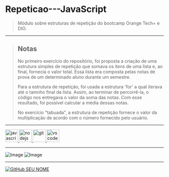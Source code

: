 # **Repeticao---JavaScript**
> Módulo sobre estruturas de repetição do bootcamp Orange Tech+ e DIO. 

---

> ## **Notas**
> No primeiro exercício do repositório, foi proposta a criação de uma estrutura simples de repetição que somava os itens de uma lista e, ao final, fornecia o valor total. Essa lista era composta pelas notas de prova de um determinado aluno durante um semestre.
>
> Para a estrutura de repetição, foi usada a estrutura 'for' a qual iterava até o tamnho final da lista. Assim, ao terminar de percorrê-la, o código nos entregava o valor da soma das notas. Com esse resultado, foi possível calcular a média dessas notas.
>
> No exercício "tabuada", a estrutura de repetição fornece o valor da multiplicação de acordo com o número fornecido pelo usuário.
---

<a href="https://developer.mozilla.org/en-US/docs/Web/JavaScript">
   <img src="https://cdn.jsdelivr.net/gh/devicons/devicon/icons/javascript/javascript-original.svg" alt="javascript" width="40" height="40"/>
</a>
<a href="https://nodejs.org">
   <img src="https://cdn.jsdelivr.net/gh/devicons/devicon/icons/nodejs/nodejs-original.svg" alt="nodejs" width="40" height="40"/>
</a>   
<a href="https://git-scm.com/">
   <img src="https://cdn.jsdelivr.net/gh/devicons/devicon/icons/git/git-original.svg" alt="git" width="40" height="40"/>
</a>  
<a href="https://code.visualstudio.com/">
   <img src="https://cdn.jsdelivr.net/gh/devicons/devicon/icons/vscode/vscode-original.svg" alt="vscode" width="40" height="40"/>
</a>

---

![Image](https://img.shields.io/badge/GitHub-100000?style=for-the-badge&logo=github&logoColor=white)
![Image](https://img.shields.io/badge/Markdown-000000?style=for-the-badge&logo=markdown&logoColor=white)

---

[![GitHub SEU NOME]( https://img.shields.io/github/followers/AmandaPardinho?label=follow&style=social)](https://github.com/AmandaPardinho)
